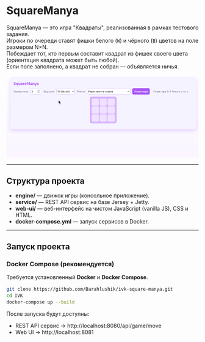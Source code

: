 # SquareManya

SquareManya — это игра "Квадраты", реализованная в рамках тестового задания.  
Игроки по очереди ставят фишки белого (`W`) и чёрного (`B`) цветов на поле размером N×N.  
Побеждает тот, кто первым составит квадрат из фишек своего цвета (ориентация квадрата может быть любой).  
Если поле заполнено, а квадрат не собран — объявляется ничья.

![Демонстрация геймплея](media/square-manya.gif)

---

##  Структура проекта

- **engine/** — движок игры (консольное приложение).
- **service/** — REST API сервис на базе Jersey + Jetty.
- **web-ui/** — веб-интерфейс на чистом JavaScript (vanilla JS), CSS и HTML.
- **docker-compose.yml** — запуск сервисов в Docker.

---

## Запуск проекта

### Docker Compose (рекомендуется)

Требуется установленный **Docker** и **Docker Compose**.

```bash
git clone https://github.com/Barahlushik/ivk-square-manya.git
cd IVK
docker-compose up --build
```


После запуска будут доступны:

- REST API сервис → http://localhost:8080/api/game/move
- Web UI → http://localhost:8081

